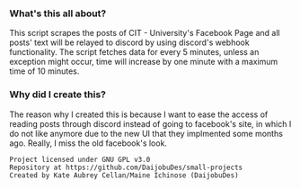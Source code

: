 ### What's this all about?

This script scrapes the posts of CIT - University's Facebook Page
and all posts' text will be relayed to discord by using discord's webhook functionality.
The script fetches data for every 5 minutes, unless an exception might occur, time will increase 
by one minute with a maximum time of 10 minutes.

### Why did I create this?

The reason why I created this is because I want to ease the access of 
reading posts through discord instead of going to facebook's site, in which I do not
like anymore due to the new UI that they implmented some months ago. Really, I miss the 
old facebook's look.

```
Project licensed under GNU GPL v3.0
Repository at https://github.com/DaijobuDes/small-projects
Created by Kate Aubrey Cellan/Maine Ichinose (DaijobuDes)
```
